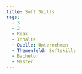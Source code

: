 ```yaml
---
title: Soft Skills
tags:
  - 3
  - 2
  - Reak
  - Inhalte
  - Quelle: Unternehmen
  - Themenfeld: Softskills
  - Bachelor
  - Master
---
```

